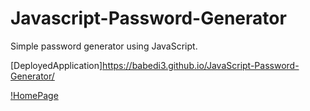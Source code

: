 # Javascript-Password-Generator

Simple password generator using JavaScript.

[DeployedApplication]https://babedi3.github.io/JavaScript-Password-Generator/

[!HomePage](assets/Homepage)